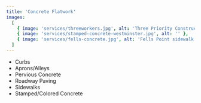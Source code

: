 ```yaml
---
title: 'Concrete Flatwork'
images:
  [
    { image: 'services/threeworkers.jpg', alt: 'Three Priority Construction workers working' },
    { image: 'services/stamped-concrete-westminster.jpg', alt: '' },
    { image: 'services/fells-concrete.jpg', alt: 'Fells Point sidewalk' },
  ]
---
```


- Curbs
- Aprons/Alleys
- Pervious Concrete
- Roadway Paving
- Sidewalks
- Stamped/Colored Concrete
